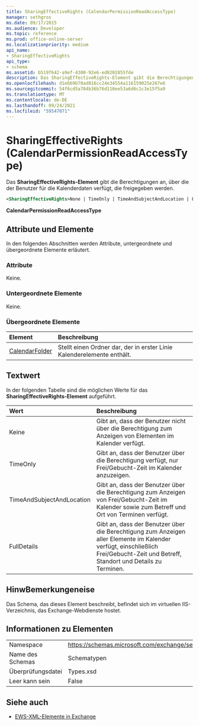```yaml
---
title: SharingEffectiveRights (CalendarPermissionReadAccessType)
manager: sethgros
ms.date: 09/17/2015
ms.audience: Developer
ms.topic: reference
ms.prod: office-online-server
ms.localizationpriority: medium
api_name:
- SharingEffectiveRights
api_type:
- schema
ms.assetid: b519f642-a9ef-4300-92e6-ed8202855fde
description: Das SharingEffectiveRights-Element gibt die Berechtigungen an, über die der Benutzer für die Kalenderdaten verfügt, die freigegeben werden.
ms.openlocfilehash: d1e669b70ad816cc24e34554a116159025e267e6
ms.sourcegitcommit: 54f6cd5a704b36b76d110ee53a6d6c1c3e15f5a9
ms.translationtype: MT
ms.contentlocale: de-DE
ms.lasthandoff: 09/24/2021
ms.locfileid: "59547071"
---
```

# <a name="sharingeffectiverights-calendarpermissionreadaccesstype"></a>SharingEffectiveRights (CalendarPermissionReadAccessType)

Das **SharingEffectiveRights-Element** gibt die Berechtigungen an, über die der Benutzer für die Kalenderdaten verfügt, die freigegeben werden. 
  
```XML
<SharingEffectiveRights>None | TimeOnly | TimeAndSubjectAndLocation | FullDetails</SharingEffectiveRights>
```

 **CalendarPermissionReadAccessType**
## <a name="attributes-and-elements"></a>Attribute und Elemente

In den folgenden Abschnitten werden Attribute, untergeordnete und übergeordnete Elemente erläutert.
  
### <a name="attributes"></a>Attribute

Keine.
  
### <a name="child-elements"></a>Untergeordnete Elemente

Keine.
  
### <a name="parent-elements"></a>Übergeordnete Elemente

|**Element**|**Beschreibung**|
|:-----|:-----|
|[CalendarFolder](calendarfolder.md) <br/> |Stellt einen Ordner dar, der in erster Linie Kalenderelemente enthält.  <br/> |
   
## <a name="text-value"></a>Textwert

In der folgenden Tabelle sind die möglichen Werte für das **SharingEffectiveRights-Element** aufgeführt. 
  
|**Wert**|**Beschreibung**|
|:-----|:-----|
|Keine  <br/> |Gibt an, dass der Benutzer nicht über die Berechtigung zum Anzeigen von Elementen im Kalender verfügt.  <br/> |
|TimeOnly  <br/> |Gibt an, dass der Benutzer über die Berechtigung verfügt, nur Frei/Gebucht-Zeit im Kalender anzuzeigen.  <br/> |
|TimeAndSubjectAndLocation  <br/> |Gibt an, dass der Benutzer über die Berechtigung zum Anzeigen von Frei/Gebucht-Zeit im Kalender sowie zum Betreff und Ort von Terminen verfügt.  <br/> |
|FullDetails  <br/> |Gibt an, dass der Benutzer über die Berechtigung zum Anzeigen aller Elemente im Kalender verfügt, einschließlich Frei/Gebucht-Zeit und Betreff, Standort und Details zu Terminen.  <br/> |
   
## <a name="remarks"></a>HinwBemerkungeneise

Das Schema, das dieses Element beschreibt, befindet sich im virtuellen IIS-Verzeichnis, das Exchange-Webdienste hostet.
  
## <a name="element-information"></a>Informationen zu Elementen

|||
|:-----|:-----|
|Namespace  <br/> |https://schemas.microsoft.com/exchange/services/2006/types  <br/> |
|Name des Schemas  <br/> |Schematypen  <br/> |
|Überprüfungsdatei  <br/> |Types.xsd  <br/> |
|Leer kann sein  <br/> |False  <br/> |
   
## <a name="see-also"></a>Siehe auch



- [EWS-XML-Elemente in Exchange](ews-xml-elements-in-exchange.md)

